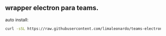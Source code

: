 ## wrapper electron para teams.

auto install:
```bash
curl -sSL https://raw.githubusercontent.com/limaleonardo/teams-electron/main/autoinstall.sh | bash
```